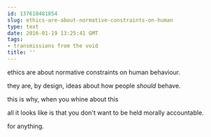 ```yaml
---
id: 137618481854
slug: ethics-are-about-normative-constraints-on-human
type: text
date: 2016-01-19 13:25:41 GMT
tags:
- transmissions from the void
title: ''
---
```


ethics are about normative constraints on human behaviour.

they are, by design, ideas about how people *should* behave.

this is why, when you whine about this

all it looks like is that you don't want to be held morally accountable.

for anything.